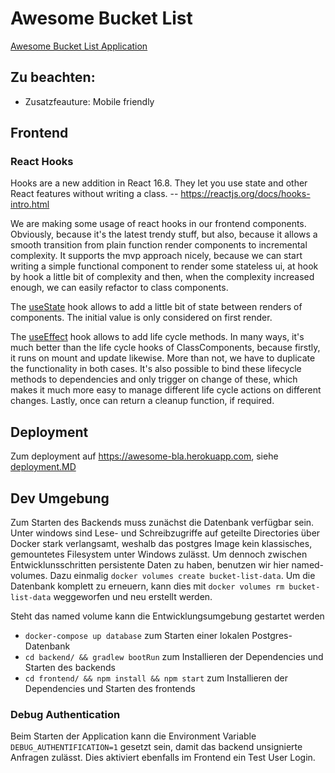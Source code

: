 # Awesome Bucket List
[Awesome Bucket List Application](https://awesome-bla.herokuapp.com)

## Zu beachten:
- Zusatzfeauture: Mobile friendly 

## Frontend
### React Hooks
Hooks are a new addition in React 16.8. They let you use state and other React features without writing a class.
-- https://reactjs.org/docs/hooks-intro.html

We are making some usage of react hooks in our frontend components. Obviously, because it's the latest trendy stuff,
but also, because it allows a smooth transition from plain function render components to incremental complexity.
It supports the mvp approach nicely, because we can start writing a simple functional component to render some stateless ui,
at hook by hook a little bit of complexity and then, when the complexity increased enough, we can easily refactor to class components.

The [useState](https://reactjs.org/docs/hooks-state.html) hook allows to add a little bit of state between renders of components.
The initial value is only considered on first render.

The [useEffect](https://reactjs.org/docs/hooks-effect.html) hook allows to add life cycle methods.
In many ways, it's much better than the life cycle hooks of ClassComponents, because firstly, it runs
on mount and update likewise. More than not, we have to duplicate the functionality in both cases.
It's also possible to bind these lifecycle methods to dependencies and only trigger on change of these,
which makes it much more easy to manage different life cycle actions on different changes.
Lastly, once can return a cleanup function, if required.

## Deployment
Zum deployment auf https://awesome-bla.herokuapp.com, siehe [deployment.MD](./deploy/heroku/deployment.MD)

## Dev Umgebung
Zum Starten des Backends muss zunächst die Datenbank verfügbar sein.
Unter windows sind Lese- und Schreibzugriffe auf geteilte Directories über Docker stark verlangsamt, weshalb das postgres
Image kein klassisches, gemountetes Filesystem unter Windows zulässt.
Um dennoch zwischen Entwicklunsschritten persistente Daten zu haben, benutzen wir hier named-volumes.
Dazu einmalig ``docker volumes create bucket-list-data``. Um die Datenbank komplett zu erneuern, kann dies mit
``docker volumes rm bucket-list-data`` weggeworfen und neu erstellt werden.

Steht das named volume kann die Entwicklungsumgebung gestartet werden
* ``docker-compose up database`` zum Starten einer lokalen Postgres-Datenbank
* ``cd backend/ && gradlew bootRun`` zum Installieren der Dependencies und Starten des backends
* ``cd frontend/ && npm install && npm start``  zum Installieren der Dependencies und Starten des frontends

### Debug Authentication
Beim Starten der Application kann die Environment Variable `DEBUG_AUTHENTIFICATION=1` gesetzt sein, damit das backend unsignierte Anfragen zulässt.
Dies aktiviert ebenfalls im Frontend ein Test User Login.

